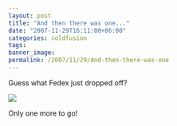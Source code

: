 ```yaml
---
layout: post
title: "And then there was one..."
date: "2007-11-29T16:11:00+06:00"
categories: coldfusion 
tags: 
banner_image: 
permalink: /2007/11/29/And-then-there-was-one
---
```


Guess what Fedex just dropped off?

<img src="https://static.raymondcamden.com/images/DSC01823.jpg">

Only one more to go!